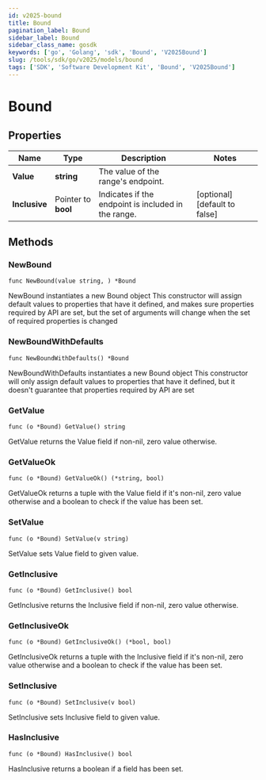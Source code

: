 ```yaml
---
id: v2025-bound
title: Bound
pagination_label: Bound
sidebar_label: Bound
sidebar_class_name: gosdk
keywords: ['go', 'Golang', 'sdk', 'Bound', 'V2025Bound']
slug: /tools/sdk/go/v2025/models/bound
tags: ['SDK', 'Software Development Kit', 'Bound', 'V2025Bound']
---
```


# Bound

## Properties

| Name | Type | Description | Notes |
| --- | --- | --- | --- |
| **Value** | **string** | The value of the range's endpoint. |
| **Inclusive** | Pointer to **bool** | Indicates if the endpoint is included in the range. | [optional] [default to false] |

## Methods

### NewBound

`func NewBound(value string, ) *Bound`

NewBound instantiates a new Bound object This constructor will assign default values to properties that have it defined, and makes sure properties required by API are set, but the set of arguments will change when the set of required properties is changed

### NewBoundWithDefaults

`func NewBoundWithDefaults() *Bound`

NewBoundWithDefaults instantiates a new Bound object This constructor will only assign default values to properties that have it defined, but it doesn't guarantee that properties required by API are set

### GetValue

`func (o *Bound) GetValue() string`

GetValue returns the Value field if non-nil, zero value otherwise.

### GetValueOk

`func (o *Bound) GetValueOk() (*string, bool)`

GetValueOk returns a tuple with the Value field if it's non-nil, zero value otherwise and a boolean to check if the value has been set.

### SetValue

`func (o *Bound) SetValue(v string)`

SetValue sets Value field to given value.

### GetInclusive

`func (o *Bound) GetInclusive() bool`

GetInclusive returns the Inclusive field if non-nil, zero value otherwise.

### GetInclusiveOk

`func (o *Bound) GetInclusiveOk() (*bool, bool)`

GetInclusiveOk returns a tuple with the Inclusive field if it's non-nil, zero value otherwise and a boolean to check if the value has been set.

### SetInclusive

`func (o *Bound) SetInclusive(v bool)`

SetInclusive sets Inclusive field to given value.

### HasInclusive

`func (o *Bound) HasInclusive() bool`

HasInclusive returns a boolean if a field has been set.
